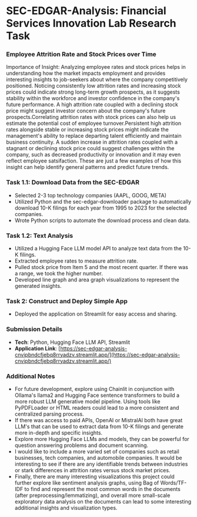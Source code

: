 # SEC-EDGAR-Analysis: Financial Services Innovation Lab Research Task
### Employee Attrition Rate and Stock Prices over Time
Importance of Insight: Analyzing employee rates and stock prices helps in understanding how the market impacts employment and provides interesting insights to job-seekers about where the company competitively positioned. Noticing consistently low attrition rates and increasing stock prices could indicate strong long-term growth prospects, as it suggests stability within the workforce and investor confidence in the company's future performance. A high attrition rate coupled with a declining stock price might suggest investor concern about the company's future prospects.Correlating attrition rates with stock prices can also help us estimate the potential cost of employee turnover.Persistent high attrition rates alongside stable or increasing stock prices might indicate the management's ability to replace departing talent efficiently and maintain business continuity. A sudden increase in attrition rates coupled with a stagnant or declining stock price could suggest challenges within the company, such as decreased productivity or innovation and it may even reflect employee satsifaction. These are just a few examples of how this insight can help identify general patterns and predict future trends.

### Task 1.1: Download Data from the SEC-EDGAR
  - Selected 2-3 top technology companies (AAPL, GOOG, META)
  - Utilized Python and the sec-edgar-downloader package to automatically download 10-K filings for each year from 1995 to 2023 for the selected companies.
  - Wrote Python scripts to automate the download process and clean data.

### Task 1.2: Text Analysis
  - Utilized a Hugging Face LLM model API to analyze text data from the 10-K filings.
  - Extracted employee rates to measure attrition rate.
  - Pulled stock price from Item 5 and the most recent quarter. If there was a range, we took the higher number.
  - Developed line graph and area graph visualizations to represent the generated insights.

### Task 2: Construct and Deploy Simple App
  - Deployed the application on Streamlit for easy access and sharing.

### Submission Details
- **Tech**: Python, Hugging Face LLM API, Streamlit
- **Application Link**: [https://sec-edgar-analysis-cnvipbndcfjebq8rryadzv.streamlit.app/](https://sec-edgar-analysis-cnvipbndcfjebq8rryadzv.streamlit.app/)

### Additional Notes
- For future development, explore using Chainlit in conjunction with Ollama's llama2 and Hugging Face sentence transformers to build a more robust LLM generative model pipeline. Using tools like PyPDFLoader or HTML readers could lead to a more consistent and centralized parsing process. 
- If there was access to paid APIs, OpenAI or MistralAI both have great LLM's that can be used to extract data from 10-K filings and generate more in-depth and specific insights.
- Explore more Hugging Face LLMs and models, they can be powerful for question answering problems and document scanning.
- I would like to include a more varied set of companies such as retail businesses, tech companies, and automobile companies. It would be interesting to see if there are any identifiable trends between industries or stark differences in attrition rates versus stock market prices.
- Finally, there are many interesting visualizations this project could further explore like sentiment analysis graphs, using Bag of Words/TF-IDF to find and represent the most common words in the documents (after preprocessing/lemmatizing), and overall more small-scale exploratory data analysis on the documents can lead to some interesting additional insights and visualization types.